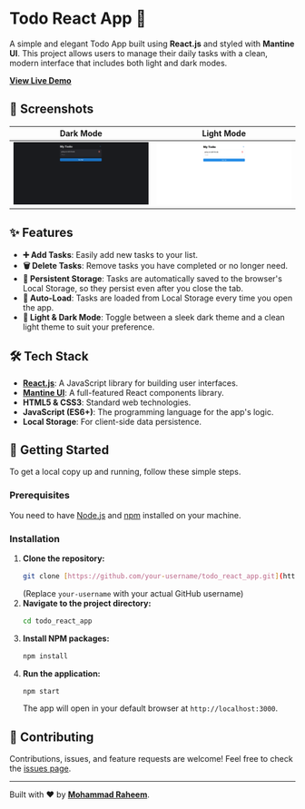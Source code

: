 # Todo React App 📝

A simple and elegant Todo App built using **React.js** and styled with **Mantine UI**. This project allows users to manage their daily tasks with a clean, modern interface that includes both light and dark modes.

[**View Live Demo**](https://javascriptbear.github.io/todo_react_app/)

## 📸 Screenshots

| Dark Mode | Light Mode |
| :----------------------------------------------------------: | :-----------------------------------------------------------: |
| ![Dark Mode Preview](./assets/dark-mode.png) | ![Light Mode Preview](./assets/light-mode.png) |

## ✨ Features

-   **➕ Add Tasks**: Easily add new tasks to your list.
-   **🗑️ Delete Tasks**: Remove tasks you have completed or no longer need.
-   **💾 Persistent Storage**: Tasks are automatically saved to the browser's Local Storage, so they persist even after you close the tab.
-   **🔄 Auto-Load**: Tasks are loaded from Local Storage every time you open the app.
-   **🌙 Light & Dark Mode**: Toggle between a sleek dark theme and a clean light theme to suit your preference.

## 🛠️ Tech Stack

-   **[React.js](https://reactjs.org/)**: A JavaScript library for building user interfaces.
-   **[Mantine UI](https://mantine.dev/)**: A full-featured React components library.
-   **HTML5 & CSS3**: Standard web technologies.
-   **JavaScript (ES6+)**: The programming language for the app's logic.
-   **Local Storage**: For client-side data persistence.

## 🚀 Getting Started

To get a local copy up and running, follow these simple steps.

### Prerequisites

You need to have [Node.js](https://nodejs.js.org/) and [npm](https://www.npmjs.com/) installed on your machine.

### Installation

1.  **Clone the repository:**
    ```sh
    git clone [https://github.com/your-username/todo_react_app.git](https://github.com/your-username/todo_react_app.git)
    ```
    (Replace `your-username` with your actual GitHub username)
2.  **Navigate to the project directory:**
    ```sh
    cd todo_react_app
    ```
3.  **Install NPM packages:**
    ```sh
    npm install
    ```
4.  **Run the application:**
    ```sh
    npm start
    ```
    The app will open in your default browser at `http://localhost:3000`.

## 🤝 Contributing

Contributions, issues, and feature requests are welcome! Feel free to check the [issues page](https://github.com/javascriptbear/todo_react_app/issues).

---

Built with ❤️ by **[Mohammad Raheem](https://github.com/javascriptbear)**.